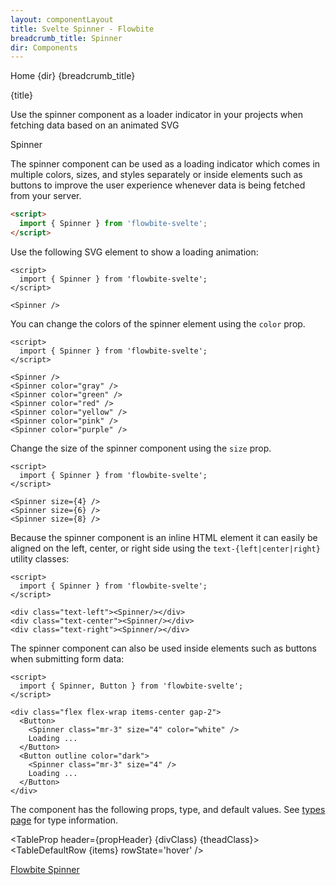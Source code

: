 ```yaml
---
layout: componentLayout
title: Svelte Spinner - Flowbite
breadcrumb_title: Spinner
dir: Components
---
```


<script>
  import { Htwo, ExampleDiv, GitHubSource, CompoDescription, TableProp, TableDefaultRow} from '../utils'
  import { Breadcrumb, BreadcrumbItem, Heading, P, A } from '$lib'
  ;
  
  import componentProps from '../props/Spinner.json'
  // Props table
  let items = componentProps.props
  let propHeader = ['Name', 'Type', 'Default']
  let divClass='w-full relative overflow-x-auto shadow-md sm:rounded-lg py-4'
  let theadClass ='text-xs text-gray-700 uppercase bg-gray-50 dark:bg-gray-700 dark:text-white'
</script>

<Breadcrumb class="pb-8">
  <BreadcrumbItem href="/" home >Home</BreadcrumbItem>
  <BreadcrumbItem>{dir}</BreadcrumbItem>
  <BreadcrumbItem>{breadcrumb_title}</BreadcrumbItem>
</Breadcrumb>

<Heading class="mb-2" tag="h1" customSize="text-3xl">{title}</Heading>

<CompoDescription>Use the spinner component as a loader indicator in your projects when fetching data based on an animated SVG</CompoDescription>

<ExampleDiv>
<GitHubSource href="spinners/Spinner.svelte">Spinner</GitHubSource>
</ExampleDiv>

The spinner component can be used as a loading indicator which comes in multiple colors, sizes, and styles separately or inside elements such as buttons to improve the user experience whenever data is being fetched from your server.

<Htwo label="Setup" />

```html
<script>
  import { Spinner } from 'flowbite-svelte';
</script>
```

<Htwo label="Default spinner"/>

Use the following SVG element to show a loading animation:

```svelte example hideScript
<script>
  import { Spinner } from 'flowbite-svelte';
</script>

<Spinner />
```

<Htwo label="Colors" />

You can change the colors of the spinner element using the `color` prop.

```svelte example hideScript
<script>
  import { Spinner } from 'flowbite-svelte';
</script>

<Spinner />
<Spinner color="gray" />
<Spinner color="green" />
<Spinner color="red" />
<Spinner color="yellow" />
<Spinner color="pink" />
<Spinner color="purple" />
```

<Htwo label="Sizes" />

Change the size of the spinner component using the `size` prop.

```svelte example hideScript
<script>
  import { Spinner } from 'flowbite-svelte';
</script>

<Spinner size={4} />
<Spinner size={6} />
<Spinner size={8} />
```

<Htwo label="Alignment" />

Because the spinner component is an inline HTML element it can easily be aligned on the left, center, or right side using the `text-{left|center|right}` utility classes:

```svelte example hideScript
<script>
  import { Spinner } from 'flowbite-svelte';
</script>

<div class="text-left"><Spinner/></div>
<div class="text-center"><Spinner/></div>
<div class="text-right"><Spinner/></div>
```

<Htwo label="Buttons" />

The spinner component can also be used inside elements such as buttons when submitting form data:

```svelte example
<script>
  import { Spinner, Button } from 'flowbite-svelte';
</script>

<div class="flex flex-wrap items-center gap-2">
  <Button>
    <Spinner class="mr-3" size="4" color="white" />
    Loading ...
  </Button>
  <Button outline color="dark">
    <Spinner class="mr-3" size="4" />
    Loading ...
  </Button>
</div>
```

<Htwo label="Props" />

The component has the following props, type, and default values. See <A href="/pages/types">types page</A> for type information.

<TableProp header={propHeader} {divClass} {theadClass}>
  <TableDefaultRow {items} rowState='hover' />
</TableProp>

<Htwo label="References" />

<P>
  <A href="https://flowbite.com/docs/components/spinner/" target="_blank" class="link"
    >Flowbite Spinner</A>
</P>
